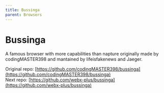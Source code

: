```yaml
---
title: Bussinga
parent: Browsers
---
```

# Bussinga
A famous browser with more capabilities than napture originally made by codingMASTER398 and mantained by lifeisfakenews and Jaeger.

Original repo: [https://github.com/codingMASTER398/bussinga](https://github.com/codingMASTER398/bussinga) \
Next repo: [https://github.com/webx-plus/bussinga](https://github.com/webx-plus/bussinga)